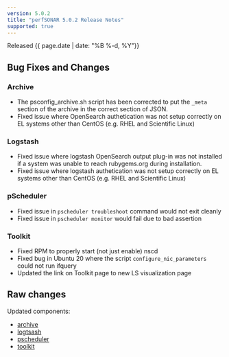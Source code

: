 ```yaml
---
version: 5.0.2
title: "perfSONAR 5.0.2 Release Notes"
supported: true
---
```


Released {{ page.date | date: "%B %-d, %Y"}}



Bug Fixes and Changes
----------------------------
### Archive
- The psconfig_archive.sh script has been corrected to put the `_meta` section of the archive in the correct section of JSON.
- Fixed issue where OpenSearch authetication was not setup correctly on EL systems other than CentOS (e.g. RHEL and Scientific Linux)

### Logstash
- Fixed issue where logstash OpenSearch output plug-in was not installed if a system was unable to reach rubygems.org during installation. 
- Fixed issue where logstash authetication was not setup correctly on EL systems other than CentOS (e.g. RHEL and Scientific Linux)


### pScheduler

-  Fixed issue in `pscheduler troubleshoot` command would not exit cleanly
- Fixed issue in `pscheduler monitor` would fail due to bad assertion

### Toolkit
- Fixed RPM to properly start (not just enable) nscd
- Fixed bug in Ubuntu 20 where the script `configure_nic_parameters` could not run ifquery
- Updated the link on Toolkit page to new LS visualization page


Raw changes
-----------

Updated components:

-   [archive](https://github.com/perfsonar/archive/compare/v5.0.1...v5.0.2)
-   [logtsash](https://github.com/perfsonar/logtsash/compare/v5.0.1...v5.0.2)
-   [pscheduler](https://github.com/perfsonar/pscheduler/compare/v5.0.1...v5.0.2)
-   [toolkit](https://github.com/perfsonar/toolkit/compare/v5.0.1...v5.0.2)